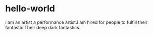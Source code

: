 # hello-world
i am an artist a performance artist.I am hired for people to fulfill their fantastic.Their deep dark fantastics.
